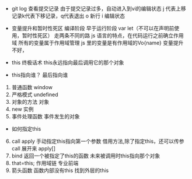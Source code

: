 - git log  查看提交记录
   由于提交记录过多，自动进入到vi的编辑状态
   j 代表上移记录k代表下移记录，q代表退出
   o 新行 i 编辑状态

- 变量提升和暂时性死区
  编译阶段  早于运行阶段
  var let（不可以在声明前使用，暂时性死区） 走两条不同的路
  js 语言的特点，在代码运行之前确立作用域
  所有的变量属于作用域管理
  js 里的变量是有作用域的Vo{name}
  变量提升不好，

- this 终极话术
  this永远指向最后调用它的那个对象


- this指向谁？ 最后指向谁
 1. 普通函数  window
 2. 严格模式  undefined
 3. 对象的方法 对象
 4. new      实例
 5. 事件处理函数  事件发生的对象
 - 如何指定this
  6. call  apply  手动指定this指向第一个参数
  借用方法,除了指定this，还可以传参
  call 展开来  apply[]
  7. bind   返回一个被指定了this的函数
    未来被调用时this指向那个对象
  8. that=this;  作用域链  专业前端
  9. 箭头函数  函数内部没有this   找到外层的this


